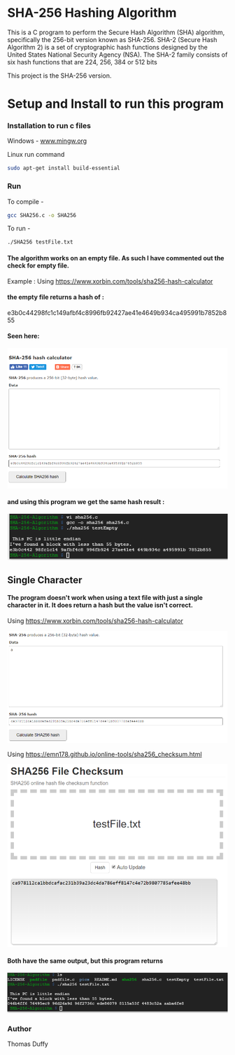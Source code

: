 # SHA-256 Hashing Algorithm
This is a C program to perform the Secure Hash Algorithm (SHA) algorithm, specifically the 256-bit version known as SHA-256.
SHA-2 (Secure Hash Algorithm 2) is a set of cryptographic hash functions designed by the United States National Security Agency (NSA). The SHA-2 family consists of six hash functions that are 224, 256, 384 or 512 bits

This project is the SHA-256 version.

# Setup and Install to run this program

### Installation to run c files
Windows - www.mingw.org

Linux run command
```sh
sudo apt-get install build-essential
```
### Run
To compile -
```sh
gcc SHA256.c -o SHA256
```
To run - 
```sh
./SHA256 testFile.txt
```

#### The algorithm works on an empty file. As such I have commented out the check for empty file.

Example : 
Using https://www.xorbin.com/tools/sha256-hash-calculator 

#### the empty file returns a hash of :

e3b0c44298fc1c149afbf4c8996fb92427ae41e4649b934ca495991b7852b855

#### Seen here:

![alt text](https://raw.githubusercontent.com/DuffyTJ89/SHA-256-Algorithm/master/pics/emptyOnline.PNG)

#### and using this program we get the same hash result :

![alt text](https://raw.githubusercontent.com/DuffyTJ89/SHA-256-Algorithm/master/pics/emptyFileMyProgram.PNG)

## Single Character

#### The program doesn't work when using a text file with just a single character in it. It does return a hash but the value isn't correct.

Using https://www.xorbin.com/tools/sha256-hash-calculator


![alt text](https://raw.githubusercontent.com/DuffyTJ89/SHA-256-Algorithm/master/pics/singleCharOnline.PNG)


Using https://emn178.github.io/online-tools/sha256_checksum.html

![alt text](https://raw.githubusercontent.com/DuffyTJ89/SHA-256-Algorithm/master/pics/singleCharOnline2.PNG)

#### Both have the same output, but this program returns

![alt text](https://raw.githubusercontent.com/DuffyTJ89/SHA-256-Algorithm/master/pics/singleChar.PNG)

### Author
Thomas Duffy
